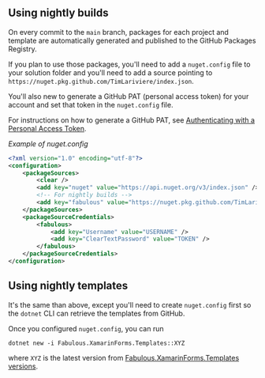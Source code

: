 ## Using nightly builds

On every commit to the `main` branch, packages for each project and template are automatically generated and published to the GitHub Packages Registry.

If you plan to use those packages, you'll need to add a `nuget.config` file to your solution folder and you'll need to add a source pointing to `https://nuget.pkg.github.com/TimLariviere/index.json`.

You'll also new to generate a GitHub PAT (personal access token) for your account and set that token in the `nuget.config` file.

For instructions on how to generate a GitHub PAT, see [Authenticating with a Personal Access Token](https://docs.github.com/en/packages/working-with-a-github-packages-registry/working-with-the-nuget-registry#authenticating-with-a-personal-access-token).

_Example of nuget.config_
```xml
<?xml version="1.0" encoding="utf-8"?>
<configuration>
    <packageSources>
        <clear />
        <add key="nuget" value="https://api.nuget.org/v3/index.json" />
        <!-- For nightly builds -->
        <add key="fabulous" value="https://nuget.pkg.github.com/TimLariviere/index.json" />
    </packageSources>
    <packageSourceCredentials>
        <fabulous>
            <add key="Username" value="USERNAME" />
            <add key="ClearTextPassword" value="TOKEN" />
        </fabulous>
    </packageSourceCredentials>
</configuration>
```

## Using nightly templates

It's the same than above, except you'll need to create `nuget.config` first so the `dotnet` CLI can retrieve the templates from GitHub.

Once you configured `nuget.config`, you can run
```
dotnet new -i Fabulous.XamarinForms.Templates::XYZ
```
where `XYZ` is the latest version from [Fabulous.XamarinForms.Templates versions](https://github.com/TimLariviere/Fabulous-new/packages/1191236/versions).
